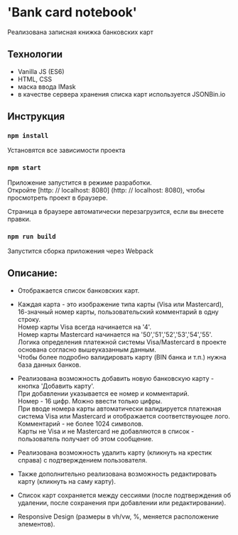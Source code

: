 # 'Bank card notebook'

Реализована записная книжка банковских карт

## Технологии

- Vanilla JS (ES6)
- HTML, CSS
- маска ввода IMask
- в качестве сервера хранения списка карт используется JSONBin.io

## Инструкция

### `npm install`

Установятся все зависимости проекта

### `npm start`

Приложение запустится в режиме разработки.\
Откройте [http: // localhost: 8080] (http: // localhost: 8080), чтобы просмотреть проект в браузере.

Страница в браузере автоматически перезагрузится, если вы внесете правки.

### `npm run build`

Запустится сборка приложения через Webpack

## Описание:

- Отображается список банковских карт.

- Каждая карта - это изображение типа карты (Visa или Mastercard), 16-значный номер карты, пользовательский комментарий в одну строку.\
  Номер карты Visa всегда начинается на '4'.\
  Номер карты Mastercard начинается на '50','51','52','53','54','55'.\
  Логика определения платежной системы Visa/Mastercard в проекте основана согласно вышеуказанным данным.\
  Чтобы более подробно валидировать карту (BIN банка и т.п.) нужна база данных банков.

- Реализована возможность добавить новую банковскую карту - кнопка 'Добавить карту'.\
  При добавлении указывается ее номер и комментарий.\
  Номер - 16 цифр. Можно ввести только цифры.\
  При вводе номера карты автоматически валидируется платежная система Visa или Mastercard и отображается соответствующее лого.\
  Комментарий - не более 1024 символов.\
  Карты не Visa и не Mastercard не добавляются в список - пользователь получает об этом сообщение.

- Реализована возможность удалить карту (кликнуть на крестик справа) с подтверждением пользователя.

- Также дополнительно реализована возможность редактировать карту (кликнуть на саму карту).

- Список карт сохраняется между сессиями
  (после подтверждения об удалении, после сохранения при добавлении или редактировании).

- Responsive Design (размеры в vh/vw, %, меняется расположение элементов).
